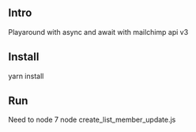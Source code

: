 ## Intro

Playaround with async and await with mailchimp api v3

## Install

yarn install

## Run 
Need to node 7
node create_list_member_update.js
